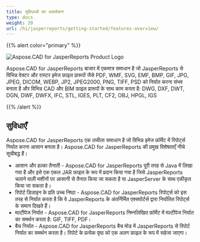 ```yaml
---
title: सुविधाओं का अवलोकन
type: docs
weight: 20
url: /hi/jasperreports/getting-started/features-overview/
---
```


{{% alert color="primary" %}}

![Aspose.CAD for JasperReports Product Logo](/cad/_assets/home_3.png)

Aspose.CAD for JasperReports बाजार में एकमात्र समाधान है जो JasperReports से विभिन्न वेक्टर और रास्टर इमेज फ़ाइल प्रारूपों जैसे PDF, WMF, SVG, EMF, BMP, GIF, JPG, JPEG, DICOM, WEBP, JP2, JPEG2000, PNG, TIFF, PSD को निर्यात करना संभव बनाता है और विभिन्न CAD और BIM फ़ाइल प्रारूपों के साथ काम करता है: DWG, DXF, DWT, DGN, DWF, DWFX, IFC, STL, IGES, PLT, CF2, OBJ, HPGL, IGS

{{% /alert %}}

## सुविधाएँ

Aspose.CAD for JasperReports एक लचीला समाधान है जो विभिन्न इमेज फ़ॉर्मेट में रिपोर्ट्स निर्यात करना आसान बनाता है। Aspose.CAD for JasperReports की प्रमुख विशेषताएँ नीचे सूचीबद्ध हैं।

- आसान और हल्का तैनाती - Aspose.CAD for JasperReports पूरी तरह से Java में लिखा गया है और इसे एक एकल JAR फ़ाइल के रूप में प्रदान किया गया है जिसे JasperReports चलाने वाली मशीनों पर आसानी से तैनात किया जा सकता है या JasperServer के साथ एकीकृत किया जा सकता है।
- रिपोर्ट डिज़ाइन के प्रति उच्च निष्ठा - Aspose.CAD for JasperReports रिपोर्ट्स को इस तरह से निर्यात करता है कि वे JasperReports के अंतर्निर्मित एक्सपोर्टर्स द्वारा निर्यातित रिपोर्ट्स के समान दिखते हैं।
- मल्टीपेज निर्यात -  Aspose.CAD for JasperReports निम्नलिखित फ़ॉर्मेट में मल्टीपेज निर्यात का समर्थन करता है:  GIF, TIFF, PDF।
- बैच निर्यात - Aspose.CAD for JasperReports बैच मोड में JasperReports से रिपोर्ट निर्यात का समर्थन करता है। रिपोर्ट के प्रत्येक पृष्ठ को एक अलग फ़ाइल के रूप में सहेजा जाएगा।
